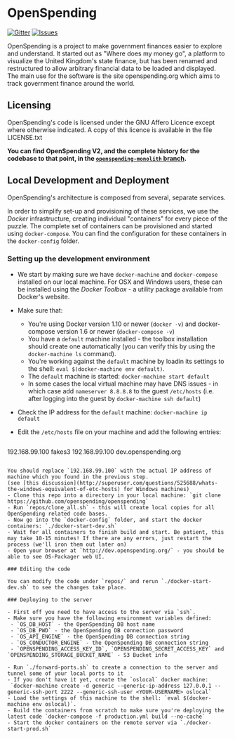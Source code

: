 # OpenSpending

[![Gitter](https://img.shields.io/gitter/room/openspending/chat.svg)](https://gitter.im/openspending/chat)
[![Issues](https://img.shields.io/badge/issue-tracker-orange.svg)](https://github.com/openspending/openspending/issues)

OpenSpending is a project to make government finances easier to explore
and understand. It started out as "Where does my money go", a platform
to visualize the United Kingdom's state finance, but has been renamed
and restructured to allow arbitrary financial data to be loaded and
displayed. The main use for the software is the site openspending.org
which aims to track government finance around the world.

## Licensing

OpenSpending's code is licensed under the GNU Affero Licence except where
otherwise indicated. A copy of this licence is available in the file
LICENSE.txt

**You can find OpenSpending V2, and the complete history for the codebase to that point, in the [`openspending-monolith` branch](https://github.com/openspending/openspending/tree/openspending-monolith).**

## Local Development and Deployment

OpenSpending's architecture is composed from several, separate services.

In order to simplify set-up and provisioning of these services, we use the *Docker* infrastructure, creating individual "containers" for every piece of the puzzle. The complete set of containers can be provisioned and started using `docker-compose`. You can find the configuration for these containers in the `docker-config` folder.

### Setting up the development environment

 - We start by making sure we have `docker-machine` and `docker-compose` installed on our local machine. For OSX and Windows users, these can be installed using the *Docker Toolbox* - a utility package available from Docker's website.
 - Make sure that:
     - You're using Docker version 1.10 or newer (`docker -v`) and docker-compose version 1.6 or newer (`docker-compose -v`)
     - You have a `default` machine installed - the toolbox installation should create one automatically (you can verify this by using the `docker-machine ls` command).
     - You're working against the `default` machine by loadin its settings to the shell: `eval $(docker-machine env default)`.
     - The `default` machine is started: `docker-machine start default`
     - In some cases the local virtual machine may have DNS issues - in which case add `nameserver 8.8.8.8` to the guest `/etc/hosts` (i.e. after logging into the guest by `docker-machine ssh default`)
 - Check the IP address for the `default` machine: `docker-machine ip default`
 - Edit the `/etc/hosts` file on your machine and add the following entries:

   ```
192.168.99.100  fakes3
192.168.99.100  dev.openspending.org
   ```

   You should replace `192.168.99.100` with the actual IP address of machine which you found in the previous step.
   (see [this discussion](http://superuser.com/questions/525688/whats-the-windows-equivalent-of-etc-hosts) for Windows machines)
 - Clone this repo into a directory in your local machine: `git clone https://github.com/openspending/openspending`
 - Run `repos/clone_all.sh` - this will create local copies for all OpenSpending related code bases.
 - Now go into the `docker-config` folder, and start the docker containers: `./docker-start-dev.sh`
 - Wait for all containers to finish build and start. Be patient, this may take 10-15 minutes! If there are any errors, just restart the process (we'll iron them out later on)
 - Open your browser at `http://dev.openspending.org/` - you should be able to see OS-Packager web UI.

### Editing the code

You can modify the code under `repos/` and rerun `./docker-start-dev.sh` to see the changes take place.

### Deploying to the server

  - First off you need to have access to the server via `ssh`.
  - Make sure you have the following environment variables defined:
    - `OS_DB_HOST` - the OpenSpending DB host name
    - `OS_DB_PWD` - the OpenSpending DB connection password
    - `OS_API_ENGINE` - the OpenSpending DB connection string
    - `OS_CONDUCTOR_ENGINE` - the OpenSpending DB connection string
    - `OPENSPENDING_ACCESS_KEY_ID`, `OPENSPENDING_SECRET_ACCESS_KEY` and `OPENSPENDING_STORAGE_BUCKET_NAME` - S3 Bucket info

  - Run `./forward-ports.sh` to create a connection to the server and tunnel some of your local ports to it
  - If you don't have it yet, create the `oslocal` docker machine:
    `docker-machine create -d generic --generic-ip-address 127.0.0.1 --generic-ssh-port 2222 --generic-ssh-user <YOUR-USERNAME> oslocal`
  - Load the settings of this machine to the shell: `eval $(docker-machine env oslocal)`.
  - Build the containers from scratch to make sure you're deploying the latest code `docker-compose -f production.yml build --no-cache`
  - Start the docker containers on the remote server via `./docker-start-prod.sh`
